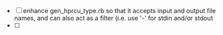 - [ ] enhance gen_hprcu_type.rb so that it accepts input and output file names, and can also act as a filter (i.e. use '-' for stdin and/or stdout
- [ ] 
